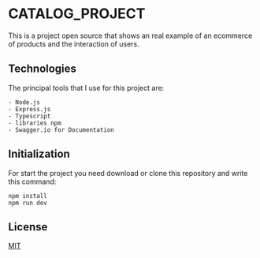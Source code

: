 # CATALOG_PROJECT
This is a project open source that shows an real example of an ecommerce of products and the interaction of users.

## Technologies
The principal tools that I use for this project are:

    - Node.js
    - Express.js
    - Typescript
    - libraries npm
    - Swagger.io for Documentation

## Initialization
For start the project you need download or clone this repository and write this command:
```
npm install
npm run dev
```

## License
[MIT](https://choosealicense.com/licenses/mit/)